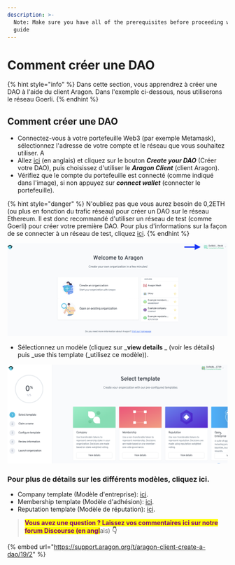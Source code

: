 ```yaml
---
description: >-
  Note: Make sure you have all of the prerequisites before proceeding with this
  guide
---
```


# Comment créer une DAO

{% hint style="info" %}
Dans cette section, vous apprendrez à créer une DAO à l'aide du client Aragon. Dans l'exemple ci-dessous, nous utiliserons le réseau Goerli.
{% endhint %}

## Comment créer une DAO

* Connectez-vous à votre portefeuille Web3 (par exemple Metamask), sélectionnez l'adresse de votre compte et le réseau que vous souhaitez utiliser. A
* Allez [ici](https://aragon.org) (en anglais) et cliquez sur le bouton _**Create your DAO**_ (Créer votre DAO), puis choisissez d'utiliser le _**Aragon Client**_ (client Aragon).&#x20;
* Vérifiez que le compte du portefeuille est connecté (comme indiqué dans l'image), si non appuyez sur _**connect wallet**_ (connecter le portefeuille).

{% hint style="danger" %}
N'oubliez pas que vous aurez besoin de 0,2ETH (ou plus en fonction du trafic réseau) pour créer un DAO sur le réseau Ethereum. Il est donc recommandé d'utiliser un réseau de test (comme Goerli) pour créer votre première DAO. Pour plus d'informations sur la façon de se connecter à un réseau de test, cliquez [ici](../../set-up-metamask/getting-started-with-rinkeby-testnet.md).
{% endhint %}

![Vérifiez la connexion du portefeuille.](<../../../.gitbook/assets/Schermata 2022-02-04 alle 18.42.46.png>)

* Sélectionnez un modèle (cliquez sur \_**view details** \_ (voir les détails) puis _use this template (_utilisez ce modèle)).

![Sélectionnez le modèle](<../../../.gitbook/assets/Schermata 2022-02-04 alle 18.41.40.png>)

### Pour plus de détails sur les différents modèles, cliquez ici.

* Company template (Modèle d'entreprise): [ici](use-company-template.md).
* Membership template (Modèle d'adhésion): [ici](use-membership-template.md).
* Reputation template (Modèle de réputation): [ici](page-1.md).

> <mark style="color:purple;">**Vous avez une question ? Laissez vos commentaires ici sur notre forum Discourse (en angl**</mark>ais) **👇**

{% embed url="https://support.aragon.org/t/aragon-client-create-a-dao/19/2" %}
